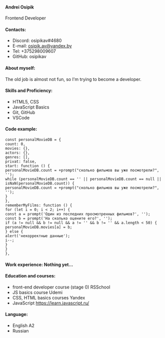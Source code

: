 #### Andrei Osipik

Frontend Developer

#### Contacts:

- Discord: osipikav#4680
- E-mail: osipik.av@yandex.by
- Tel: +375298009607
- GitHub: osipikav

#### About myself:

The old job is almost not fun, so I'm trying to become a developer.

#### Skills and Proficiency:

- HTML5, CSS
- JavaScript Basics
- Git, GitHub
- VSCode

#### Code example:

```
const personalMovieDB = {
count: 0,
movies: {},
actors: {},
genres: [],
privat: false,
start: function () {
personalMovieDB.count = +prompt("сколько фильмов вы уже посмотрели?", '');
while (personalMovieDB.count == '' || personalMovieDB.count == null || isNaN(personalMovieDB.count)) {
personalMovieDB.count = +prompt("сколько фильмов вы уже посмотрели?", '');
}
},
rememberMyFilms: function () {
for (let i = 0; i < 2; i++) {
const a = prompt('Один из последних просмотренных фильмов?', '');
const b = prompt('На сколько оцените его?', '');
if (a != null && b != null && a != '' && b != '' && a.length < 50) {
personalMovieDB.movies[a] = b;
} else {
alert('некорректные данные');
i--;
}
}
},
```

#### Work experience: Nothing yet…

#### Education and courses:

- front-end developer course (stage 0) RSSchool
- JS basics course Udemi
- CSS, HTML basics courses Yandex
- JavaScript https://learn.javascript.ru/

#### Language:

- English A2
- Russian
